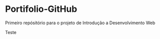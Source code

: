 # Portifolio-GitHub
 Primeiro repósitório para o projeto de Introdução a Desenvolvimento Web 

Teste 